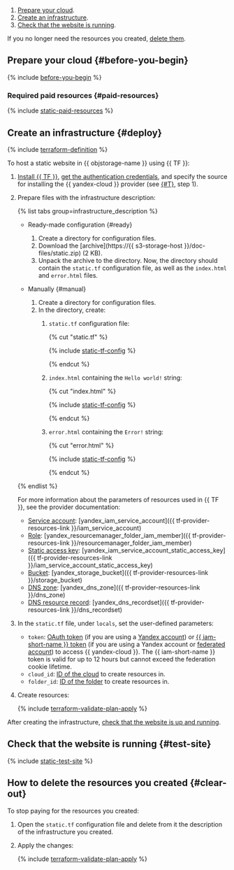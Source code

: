 1. [Prepare your cloud](#before-you-begin).
1. [Create an infrastructure](#deploy).
1. [Check that the website is running](#test-site).

If you no longer need the resources you created, [delete them](#clear-out).

## Prepare your cloud {#before-you-begin}

{% include [before-you-begin](../_tutorials_includes/before-you-begin.md) %}

### Required paid resources {#paid-resources}

{% include [static-paid-resources](../_tutorials_includes/static-paid-resources.md) %}

## Create an infrastructure {#deploy}

{% include [terraform-definition](../_tutorials_includes/terraform-definition.md) %}

To host a static website in {{ objstorage-name }} using {{ TF }}:
1. [Install {{ TF }}](../../tutorials/infrastructure-management/terraform-quickstart.md#install-terraform), [get the authentication credentials](../../tutorials/infrastructure-management/terraform-quickstart.md#get-credentials), and specify the source for installing the {{ yandex-cloud }} provider (see [{#T}](../../tutorials/infrastructure-management/terraform-quickstart.md#configure-provider), step 1).
1. Prepare files with the infrastructure description:

   {% list tabs group=infrastructure_description %}

   - Ready-made configuration {#ready}

      1. Create a directory for configuration files.
      1. Download the [archive](https://{{ s3-storage-host }}/doc-files/static.zip) (2 KB).
      1. Unpack the archive to the directory. Now, the directory should contain the `static.tf` configuration file, as well as the `index.html` and `error.html` files.

   - Manually {#manual}

      1. Create a directory for configuration files.
      1. In the directory, create:
         1. `static.tf` configuration file:

            {% cut "static.tf" %}

            {% include [static-tf-config](../../_includes/web/static-tf-config.md) %}

            {% endcut %}

         1. `index.html` containing the `Hello world!` string:

            {% cut "index.html" %}

            {% include [static-tf-config](../../_includes/web/index-html-config.md) %}

            {% endcut %}

         1. `error.html` containing the `Error!` string:

            {% cut "error.html" %}

            {% include [static-tf-config](../../_includes/web/index-html-config.md) %}

            {% endcut %}

   {% endlist %}

   For more information about the parameters of resources used in {{ TF }}, see the provider documentation:
   * [Service account](../../iam/concepts/users/service-accounts.md): [yandex_iam_service_account]({{ tf-provider-resources-link }}/iam_service_account)
   * [Role](../../iam/concepts/access-control/roles.md): [yandex_resourcemanager_folder_iam_member]({{ tf-provider-resources-link }}/resourcemanager_folder_iam_member)
   * [Static access key](../../iam/concepts/authorization/access-key.md): [yandex_iam_service_account_static_access_key]({{ tf-provider-resources-link }}/iam_service_account_static_access_key)
   * [Bucket](../../storage/concepts/bucket.md): [yandex_storage_bucket]({{ tf-provider-resources-link }}/storage_bucket)
   * [DNS zone](../../dns/concepts/dns-zone.md): [yandex_dns_zone]({{ tf-provider-resources-link }}/dns_zone)
   * [DNS resource record](../../dns/concepts/resource-record.md): [yandex_dns_recordset]({{ tf-provider-resources-link }}/dns_recordset)

1. In the `static.tf` file, under `locals`, set the user-defined parameters:
   * `token`: [OAuth token](../../iam/concepts/authorization/oauth-token.md) (if you are using a [Yandex account](../../iam/concepts/users/accounts.md#passport)) or [{{ iam-short-name }} token](../../iam/concepts/authorization/iam-token.md) (if you are using a Yandex account or [federated account](../../iam/concepts/users/accounts.md#saml-federation)) to access {{ yandex-cloud }}. The {{ iam-short-name }} token is valid for up to 12 hours but cannot exceed the federation cookie lifetime.
   * `cloud_id`: [ID of the cloud](../../resource-manager/operations/cloud/get-id.md) to create resources in.
   * `folder_id`: [ID of the folder](../../resource-manager/operations/folder/get-id.md) to create resources in.
1. Create resources:

   {% include [terraform-validate-plan-apply](../_tutorials_includes/terraform-validate-plan-apply.md) %}

After creating the infrastructure, [check that the website is up and running](#test-site).

## Check that the website is running {#test-site}

{% include [static-test-site](../_tutorials_includes/static-test-site.md) %}

## How to delete the resources you created {#clear-out}

To stop paying for the resources you created:

1. Open the `static.tf` configuration file and delete from it the description of the infrastructure you created.
1. Apply the changes:

   {% include [terraform-validate-plan-apply](../_tutorials_includes/terraform-validate-plan-apply.md) %}